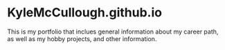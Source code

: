 # KyleMcCullough.github.io

This is my portfolio that inclues general information about my career path, as well as my hobby projects, and other information.
